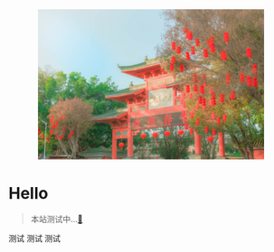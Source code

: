<!-- ![](_media/fengmian001.jpg) -->

<div align = Center>
<img src="_media/fengmian001.jpg" alt="alt text" style="width:400px;height:auto;"
Cache-Control: no-cache>

<div align = Left>

# Hello

> 本站测试中...[:dog:](first.md)

测试
测试
测试